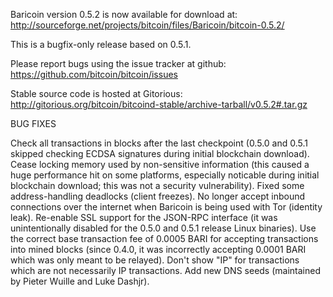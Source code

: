 Baricoin version 0.5.2 is now available for download at:
http://sourceforge.net/projects/bitcoin/files/Baricoin/bitcoin-0.5.2/

This is a bugfix-only release based on 0.5.1.

Please report bugs using the issue tracker at github:
https://github.com/bitcoin/bitcoin/issues

Stable source code is hosted at Gitorious:
http://gitorious.org/bitcoin/bitcoind-stable/archive-tarball/v0.5.2#.tar.gz

BUG FIXES

Check all transactions in blocks after the last checkpoint (0.5.0 and 0.5.1 skipped checking ECDSA signatures during initial blockchain download).
Cease locking memory used by non-sensitive information (this caused a huge performance hit on some platforms, especially noticable during initial blockchain download; this was
not a security vulnerability).
Fixed some address-handling deadlocks (client freezes).
No longer accept inbound connections over the internet when Baricoin is being used with Tor (identity leak).
Re-enable SSL support for the JSON-RPC interface (it was unintentionally disabled for the 0.5.0 and 0.5.1 release Linux binaries).
Use the correct base transaction fee of 0.0005 BARI for accepting transactions into mined blocks (since 0.4.0, it was incorrectly accepting 0.0001 BARI which was only meant to be relayed).
Don't show "IP" for transactions which are not necessarily IP transactions.
Add new DNS seeds (maintained by Pieter Wuille and Luke Dashjr).
